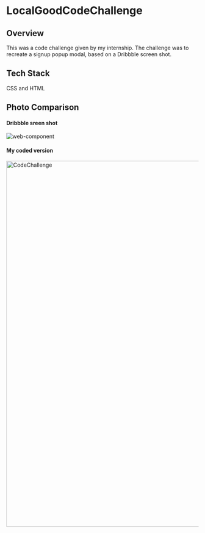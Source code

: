 # LocalGoodCodeChallenge

## Overview
This was a code challenge given by my internship. The challenge was to recreate a signup popup modal, based on a Dribbble screen shot.

## Tech Stack
CSS and HTML 

## Photo Comparison
#### Dribbble sreen shot
![web-component](https://user-images.githubusercontent.com/99150447/215349571-5f43c879-981b-444b-aecb-317b8f144ebe.png)
#### My coded version
<img width="959" alt="CodeChallenge" src="https://user-images.githubusercontent.com/99150447/217717599-7d7dcfd4-d988-47f7-931c-9eb4b616a3f3.png">

